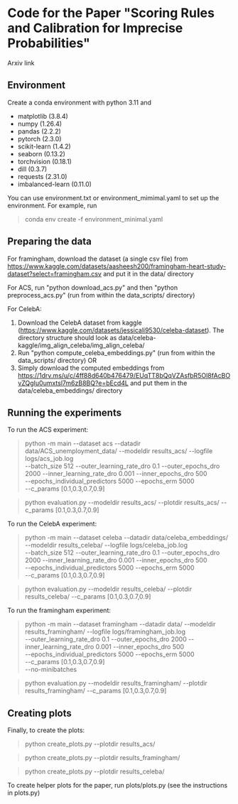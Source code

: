 # Code for the Paper "Scoring Rules and Calibration for Imprecise Probabilities"
Arxiv link

## Environment
Create a conda environment with python 3.11 and
 - matplotlib (3.8.4)
  - numpy (1.26.4)
  - pandas (2.2.2)
  - pytorch (2.3.0)
  - scikit-learn (1.4.2)
  - seaborn (0.13.2)
  - torchvision (0.18.1)
  - dill (0.3.7)
  - requests (2.31.0)
  - imbalanced-learn (0.11.0)
  
You can use environment.txt or environment_mimimal.yaml to set up the environment.
For example, run
> conda env create -f environment_minimal.yaml

## Preparing the data
For framingham, download the dataset (a single csv file) from https://www.kaggle.com/datasets/aasheesh200/framingham-heart-study-dataset?select=framingham.csv and put it in the data/ directory

For ACS, run "python download_acs.py" and then "python preprocess_acs.py" (run from within the data_scripts/ directory)

For CelebA:
1. Download the CelebA dataset from kaggle (https://www.kaggle.com/datasets/jessicali9530/celeba-dataset). The directory structure should look as data/celeba-kaggle/img_align_celeba/img_align_celeba/ 
2. Run "python compute_celeba_embeddings.py" (run from within the data_scripts/ directory)
OR
1. Simply download the computed embeddings from https://1drv.ms/u/c/4ff88d640b476479/EUqTT8bQqVZAsfbR5Ol8fAcBOvZQgIu0umxtsl7m6zB8BQ?e=bEcd4L and put them in the data/celeba_embeddings/ directory

## Running the experiments
To run the ACS experiment:
> python -m main --dataset acs --datadir data/ACS_unemployment_data/ --modeldir results_acs/ --logfile logs/acs_job.log \
		--batch_size 512 --outer_learning_rate_dro 0.1 --outer_epochs_dro 2000 --inner_learning_rate_dro 0.001 --inner_epochs_dro 500 \
		--epochs_individual_predictors 5000 --epochs_erm 5000\
		--c_params [0.1,0.3,0.7,0.9]

> python evaluation.py --modeldir results_acs/ --plotdir results_acs/ --c_params [0.1,0.3,0.7,0.9]

To run the CelebA experiment:
>python -m main --dataset celeba --datadir data/celeba_embeddings/ --modeldir results_celeba/ --logfile logs/celeba_job.log \
		--batch_size 512 --outer_learning_rate_dro 0.1 --outer_epochs_dro 2000 --inner_learning_rate_dro 0.001 --inner_epochs_dro 500 \
		--epochs_individual_predictors 5000 --epochs_erm 5000\
		--c_params [0.1,0.3,0.7,0.9]

>python evaluation.py --modeldir results_celeba/ --plotdir results_celeba/ --c_params [0.1,0.3,0.7,0.9]

To run the framingham experiment:
>python -m main --dataset framingham --datadir data/ --modeldir results_framingham/ --logfile logs/framingham_job.log \
		--outer_learning_rate_dro 0.1 --outer_epochs_dro 2000 --inner_learning_rate_dro 0.001 --inner_epochs_dro 500 \
		--epochs_individual_predictors 5000 --epochs_erm 5000\
		--c_params [0.1,0.3,0.7,0.9]\
		--no-minibatches

>python evaluation.py --modeldir results_framingham/ --plotdir results_framingham/ --c_params [0.1,0.3,0.7,0.9]

## Creating plots
Finally, to create the plots:
> python create_plots.py --plotdir results_acs/

> python create_plots.py --plotdir results_framingham/

> python create_plots.py --plotdir results_celeba/

To create helper plots for the paper, run plots/plots.py (see the instructions in plots.py)